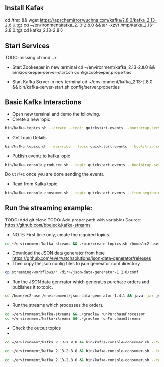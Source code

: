 ## Install Kafak

cd /tmp && wget https://apachemirror.wuchna.com/kafka/2.8.0/kafka_2.13-2.8.0.tgz
cd ~/environment/kafka_2.13-2.8.0 && tar -xzvf /tmp/kafka_2.13-2.8.0.tgz
cd kafka_2.13-2.8.0

## Start Services
TODO: missing chmod +x
* Start Zookeeper in new terminal
cd ~/environment/kafka_2.13-2.8.0 && bin/zookeeper-server-start.sh config/zookeeper.properties

* Start Kafka Server in new terminal
cd ~/environment/kafka_2.13-2.8.0 && bin/kafka-server-start.sh config/server.properties

## Basic Kafka Interactions

* Open new terminal and demo the following.
* Create a new topic

```bash
bin/kafka-topics.sh --create --topic quickstart-events --bootstrap-server localhost:9092
```

* Get Topic Details

```bash
bin/kafka-topics.sh --describe --topic quickstart-events --bootstrap-server localhost:9092
```

* Publish events to kafka topic

```bash
bin/kafka-console-producer.sh --topic quickstart-events --bootstrap-server localhost:9092
```

Do `Ctrl+C` once you are done sending the events.

* Read from Kafka topic

```bash
bin/kafka-console-consumer.sh --topic quickstart-events --from-beginning --bootstrap-server localhost:9092
```


## Run the streaming example:
TODO: Add git clone 
TODO: Add proper path with variables
Source: https://github.com/bbejeck/kafka-streams

* NOTE: First time only, create the required topics.

```bash
cd ~/environment/kafka-streams && ./bin/create-topics.sh /home/ec2-user/environment/kafka_2.13-2.8.0 localhost 2181
```
* Download the JSON data generator from here
https://github.com/everwatchsolutions/json-data-generator/releases  
* Then copy the json config files to json generator conf directory
```bash
cp streaming-workflows/* <dir>/json-data-generator-1.2.0/conf
```
* Run the JSON data generator which generates purchase orders and publishes it to topic.

```bash
cd /home/ec2-user/environment/json-data-generator-1.4.1 && java -jar json-data-generator-1.4.1.jar purchases-config.json
```

* Run the streams which processes the orders.

```bash
cd ~/environment/kafka-streams && ./gradlew runPurchaseProcessor
cd ~/environment/kafka-streams && ./gradlew runPurchaseStreams
```

* Check the output topics
* 

```bash
cd ~/environment/kafka_2.13-2.8.0 && bin/kafka-console-consumer.sh --topic purchases --bootstrap-server localhost:9092

cd ~/environment/kafka_2.13-2.8.0 && bin/kafka-console-consumer.sh --topic rewards --bootstrap-server localhost:9092

cd ~/environment/kafka_2.13-2.8.0 && bin/kafka-console-consumer.sh --topic patterns --bootstrap-server localhost:9092
```
